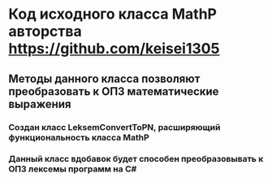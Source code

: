 # Код исходного класса MathP авторства https://github.com/keisei1305

## Методы данного класса позволяют преобразовать к ОПЗ математические выражения

### Создан класс LeksemConvertToPN, расширяющий функциональность класса MathP

### Данный класс вдобавок будет способен преобразовывать к ОПЗ лексемы программ на C#